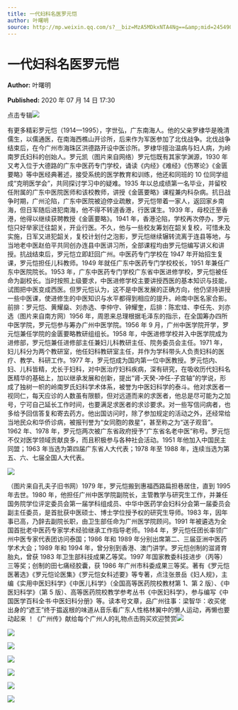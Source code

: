```yaml
---
title: 一代妇科名医罗元恺
author: 叶曙明
source: http://mp.weixin.qq.com/s?__biz=MzA5MDkxNTA4Ng==&amp;mid=2454909617&amp;idx=1&amp;sn=cef7996f18fe3a2f51d9d94b608aa3eb&amp;chksm=87a23ad0b0d5b3c6b806a9407de8e6e9f738dee764725ef6732ca48f94660a4a8ff2089718d0&poc_token=HJ_Do2ejHyO-wNZGG8Q1S8FdPgy1YBBEob-nUEme
---
```


# 一代妇科名医罗元恺

**Author:** 叶曙明

**Published:** 2020 年 07 月 14 日 17:30

点击专辑![](https://mmbiz.qpic.cn/mmbiz_gif/Ljib4So7yuWiaZicicVdVyXPlCQ4ay6sjDoSnONTZS6hpXzVt3gZhHvjlIFeu7wz3eWMibuNHFia7rMwGs8xYY5oIMIw/640?wx_fmt=gif)

有更多精彩罗元恺（1914—1995），字世弘，广东南海人。他的父亲罗棣华是晚清儒生，以儒通医，在南海西樵山开诊所，后来作为军医参加了北伐战争。北伐战争结束后，在今广州市海珠区洪德路开设中医诊所。罗棣华擅治温病与妇人病，为岭南罗氏妇科的创始人。罗元凯（图片来自网络）罗元恺既有其家学渊源，1930 年又考入位于大德路的广东中医药专门学校，诵读《内经》《难经》《伤寒论》《金匮要略》等中医经典著述，接受系统的医学教育和训练，他还和同班的 10 位同学组成“克明医学会”，共同探讨学习中的疑难。1935 年以总成绩第一名毕业，并留校任附属的广东中医院医师和该校教师，讲授《金匮要略》课程兼内科杂病。抗日战争时期，广州沦陷，广东中医院被迫停业疏散，罗元恺带着一家人，返回家乡南海，但日军随后进犯南海，他不得不转道香港，行医谋生。1939 年，母校迁至香港，他得以继续获聘教授《金匮要略》。1941 年，香港沦陷，学校再次停办，罗元恺只好举家迁往韶关，开业行医。不久，他与一些校友筹划在韶关复校，可惜未及实施，日军又进犯韶关，复校计划付之泡影，罗元恺继续辗转流离于连县等地，与当地老中医赵伯平共同创办连县中医讲习所，全部课程均由罗元恺编写讲义和讲授。抗战结束后，罗元恺立即赶回广州。中医药专门学校在 1947 年开始招生复课，罗元恺担任儿科教师。1949 年就任广东中医药专门学校校长，1951 年兼任广东中医院院长。1953 年，广东中医药专门学校广东省中医进修学校，罗元恺被任命为副校长。当时按照上级要求，中医进修学校主要讲授西医的基本知识与技能，试图把中医变成西医。但罗元恺认为，这不是中医发展的正确方向，他仍坚持讲授一些中医课，使进修生的中医知识与水平都得到相应的提升。岭南中医名家合影。前排：罗元恺、黄耀燊、刘赤选、李仲守、钟耀奎，后排：陈宏珪、李任先、刘亦选（图片来自南方网）1956 年，周恩来总理根据毛泽东的指示，在全国筹办四所中医学院，罗元恺参与筹办广州中医学院。1956 年 9 月，广州中医学院开学，罗元恺兼任学院的金匮要略教研组组长。1958 年，中医进修学校并入中医学院成为进修部，罗元恺兼任进修部主任兼妇儿科教研主任、院务委员会主任。1971 年，妇儿科分为两个教研室，他任妇科教研室主任，并作为学科带头人负责妇科的医疗、教学、科研工作。1977 年，罗元恺成为国内第一位中医教授。罗元恺内、妇、儿科皆精，尤长于妇科，对中医治疗妇科疾病，深有研究，在吸收历代妇科名医精华的基础上，加以继承发展和创新，提出“肾-天癸-冲任-子宫轴”的学说，形成了独树一帜的岭南罗氏妇科学术体系，被誉为中医妇科学的泰斗。他对求医者一视同仁，每天应诊的人数虽有限额，但对远道而来的求医者，他总是尽可能为之加号，宁可自己延长工作时间，也要满足求医者的求诊要求。对一些写信问病者，也多给予回信答复和寄去药方。他出国访问时，除了参加规定的活动之外，还经常给当地民众和华侨诊病，被报刊誉为“女同胞的救星”，甚至称之为“送子观音”。1962 年、1978 年，罗元恺两次被广东省政府授予“广东省名老中医”称号。罗元恺不仅对医学领域贡献良多，而且积极参与各种社会活动。1951 年他加入中国民主同盟；1963 年当选为第四届广东省人大代表；1978 年至 1988 年，连续当选为第五、六、七届全国人大代表。

![](https://mmbiz.qpic.cn/mmbiz_jpg/PJWG74pLsMZgUSfQRgZIY6iaicg8D1hiaGRgoakmgic1G6njCb9ZFqwj7cPN3s0cJibY9FyQ31ibABf8R2DM3JJFJC9Q/640?wx_fmt=jpeg)

（图片来自孔夫子旧书网）1979 年，罗元恺搬到惠福西路扁担巷居住，直到 1995 年去世。1980 年，他担任广州中医学院副院长，主管教学与研究生工作，并兼任国务院学位评定委员会第一届学科组成员、中华中医药学会妇科分会第一届委员会副主任委员，是首批获中医硕士、博士学位授予权的研究生导师。1983 年，因年事已高，乃辞去副院长职，由卫生部任命为广州医学院顾问。1991 年被遴选为全国首批老中医药专家学术经验继承工作指导老师。1984 年，罗元恺任团长率领广州中医专家代表团访问泰国；1986 年和 1989 年分别出席第二、三届亚洲中医药学术大会；1989 年和 1994 年，曾分别到香港、澳门讲学。罗元恺创制的滋肾育胎丸，曾获 1983 年卫生部科技成果乙等奖。1997 年国家教委科技进步（丙等）三等奖；创制的田七痛经胶囊，获 1986 年广州市科委成果三等奖。著有《罗元恺医著选》《罗元恺论医集》《罗元恺女科述要》等专著，点注张景岳《妇人规》，主编《实用中医妇科学》《中医儿科学》（全国高等医药院校教材第 1、第 2 版）、《中医妇科学》（第 5 版）、高等医药院校教学参考丛书《中医妇科学》，参与编写《中国医学百科全书·中医妇科分册》等。读本号文章，品广州往事：梁智华：收买佬出身的“遮王”终于揾返根的味道从音乐看广东人性格林翼中的懒人运动，再懒也要动起来 ！《广州传》献给每个广州人的礼物点击购买欢迎赞赏![](https://mmbiz.qpic.cn/mmbiz_png/Ljib4So7yuWhscwv0r45Rz0CYSZ99JxcQtNQUiaciciaeLPjUibMHjtanp9M5fOiajmuxc02cAZIZykWYA3roCgDBIEA/640?wx_fmt=png)

![](https://mmbiz.qpic.cn/mmbiz_jpg/PJWG74pLsMZgUSfQRgZIY6iaicg8D1hiaGRYJLR3Hl5ia4ErBB23fDpIME9bIgtdJPpPppvhID5GYNRt4tdQd767IA/640?wx_fmt=jpeg)

![](https://mmbiz.qpic.cn/mmbiz_png/Ljib4So7yuWhscwv0r45Rz0CYSZ99JxcQtNQUiaciciaeLPjUibMHjtanp9M5fOiajmuxc02cAZIZykWYA3roCgDBIEA/640?wx_fmt=png)

![](https://mmbiz.qpic.cn/mmbiz_jpg/PJWG74pLsMZgUSfQRgZIY6iaicg8D1hiaGRN5RzaUZID3z4icrPwm1v2k8OE5Wz2LtqbmibRdJN5DqO2qaSmtcoexUw/640?wx_fmt=jpeg)

![](https://mmbiz.qpic.cn/mmbiz_jpg/PJWG74pLsMZgUSfQRgZIY6iaicg8D1hiaGRabNjeNPfxwxECPBhMu7ceRyjmp4yJMxQawnHSLMDnIlCJ6fvoXdUvg/640?wx_fmt=jpeg)

![](https://mmbiz.qpic.cn/mmbiz_png/Ljib4So7yuWhscwv0r45Rz0CYSZ99JxcQtNQUiaciciaeLPjUibMHjtanp9M5fOiajmuxc02cAZIZykWYA3roCgDBIEA/640?wx_fmt=png)

![](https://mmbiz.qpic.cn/mmbiz_jpg/oInJic7yAshiaqSneVMv9vN40LutPPrVtibBn3BXOSHAKfLwonYxPBuWIm8zHXS4yXPiaQ5PHeQ4dyXgbzXDufDGZg/640?wx_fmt=jpeg)
